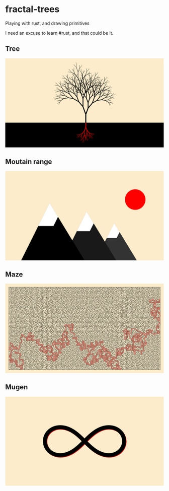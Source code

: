 # fractal-trees

Playing with rust, and drawing primitives

I need an excuse to learn #rust, and that could be it.

## Tree

![Tree](images/tree_1920x1080.png)

## Moutain range

![Mountain](images/mountain_1920x1080.png)

## Maze

![Maze](images/maze_1920x1080.png)

## Mugen

![Mugen](images/mugen_1920x1080.png)
